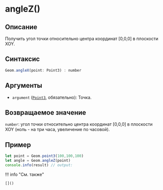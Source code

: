 # angleZ()

## Описание
Получить угол точки относительно центра координат [0,0,0] в плоскости XOY.

## Синтаксис
```javascript
Geom.angleX(point: Point3) : number
```

## Аргументы
- `argument` ([`Point3`](../../../types/Point3/_index.md), обязательно): Точка.

## Возвращаемое значение
`number`: угол точки относительно центра координат [0,0,0] в плоскости XOY (ноль - на три часа, увеличение по часовой).

## Пример
```javascript linenums="1"
let point = Geom.point3(100,100,100)
let angle = Geom.angleZ(point)
console.info(result) // output:
```

!!! info "См. также"

    []()

